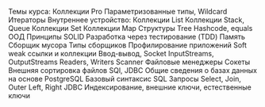 Темы курса:
Коллекции Pro
Параметризованные типы, Wildcard
Итераторы
Внутреннее устройство:
Коллекции List
Коллекции Stack, Queue
Коллекции Set
Коллекции Map
Структуры Tree
Hashcode, equals
ООД
Принципы SOLID
Разработка через тестирование (TDD)
Память
Cборщик мусора
Типы сборщиков
Профилирование приложений
Soft weak ссылки и коллекции
Ввод-вывод, Socket
InputStreams, OutputStreams
Readers, Writers
Scanner
Файловые менеджеры
Сокеты
Внешняя сортировка файлов
SQl, JDBC
Общие сведения о базах данных на основе PostgreSQL
Базовый синтаксис SQL
Запросы Select, Join, Outer Left, Right
JDBC
Индексирование, внешние ключи, естественные ключи